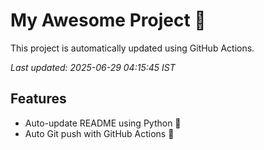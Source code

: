 # My Awesome Project 🚀

This project is automatically updated using GitHub Actions.

_Last updated: 2025-06-29 04:15:45 IST_

## Features
- Auto-update README using Python 🐍
- Auto Git push with GitHub Actions 🤖
